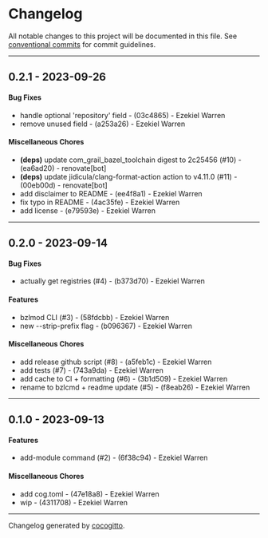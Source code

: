 # Changelog
All notable changes to this project will be documented in this file. See [conventional commits](https://www.conventionalcommits.org/) for commit guidelines.

- - -
## 0.2.1 - 2023-09-26
#### Bug Fixes
- handle optional 'repository' field - (03c4865) - Ezekiel Warren
- remove unused field - (a253a26) - Ezekiel Warren
#### Miscellaneous Chores
- **(deps)** update com_grail_bazel_toolchain digest to 2c25456 (#10) - (ea6ad20) - renovate[bot]
- **(deps)** update jidicula/clang-format-action action to v4.11.0 (#11) - (00eb00d) - renovate[bot]
- add disclaimer to README - (ee4f8a1) - Ezekiel Warren
- fix typo in README - (4ac35fe) - Ezekiel Warren
- add license - (e79593e) - Ezekiel Warren

- - -

## 0.2.0 - 2023-09-14
#### Bug Fixes
- actually get registries (#4) - (b373d70) - Ezekiel Warren
#### Features
- bzlmod CLI (#3) - (58fdcbb) - Ezekiel Warren
- new --strip-prefix flag - (b096367) - Ezekiel Warren
#### Miscellaneous Chores
- add release github script (#8) - (a5feb1c) - Ezekiel Warren
- add tests (#7) - (743a9da) - Ezekiel Warren
- add cache to CI + formatting (#6) - (3b1d509) - Ezekiel Warren
- rename to bzlcmd + readme update (#5) - (f8eab26) - Ezekiel Warren

- - -

## 0.1.0 - 2023-09-13
#### Features
- add-module command (#2) - (6f38c94) - Ezekiel Warren
#### Miscellaneous Chores
- add cog.toml - (47e18a8) - Ezekiel Warren
- wip - (4311708) - Ezekiel Warren

- - -

Changelog generated by [cocogitto](https://github.com/cocogitto/cocogitto).